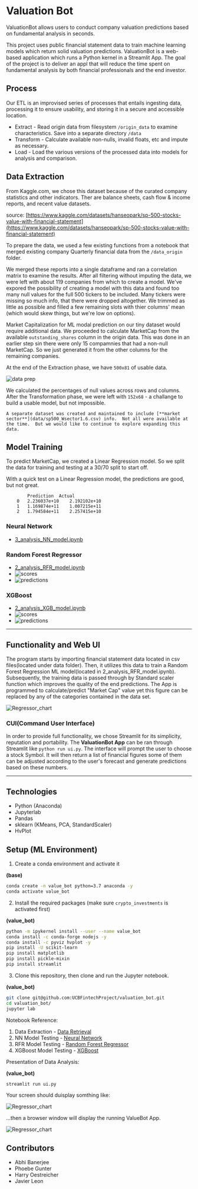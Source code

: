 # Valuation Bot

ValuationBot allows users to conduct company valuation predictions based on fundamental analysis in seconds.

This project uses public financial statement data to train machine learning models which return solid valuation predictions. ValuationBot is a web-based application which runs a Python kernel in a Streamlit App. The goal of the project is to deliver an appl that will reduce the time spent on fundamental analysis by both financial professionals and the end investor.
 
## Process

Our ETL is an improvised series of processes that entails ingesting data, processing it to ensure usability, and storing it in a secure and accessible location.

* Extract - Read origin data from filesystem `/origin_data` to examine characteristics. Save into a separate directory `/data`
* Transform - Calculate available non-nulls, invalid floats, etc and impute as necessary.
* Load - Load the various versions of the processed data into models for analysis and comparison.

## Data Extraction

From Kaggle.com, we chose this dataset because of the curated company statistics and other indicators.  Ther are balance sheets, cash flow & income reports, and recent value datasets. 

source: [https://www.kaggle.com/datasets/hanseopark/sp-500-stocks-value-with-financial-statement](https://www.kaggle.com/datasets/hanseopark/sp-500-stocks-value-with-financial-statement)

To prepare the data, we used a few existing functions from a notebook that merged existing company Quarterly financial data from the `/data_origin` folder.

We merged these reports into a single dataframe and ran a correlation matrix to examine the results. After all filtering without imputing the data, we were left with about 119 companies from which to create a model. We've expored the possibility of creating a model with this data and found too many null values for the full 500 tickers to be included. Many tickers were missing so much info, that there were dropped altogether. We trimmed as little as possible and filled a few remaining slots with thier columns' mean (which would skew things, but we're low on options).

Market Capitalization for ML modal prediction on our tiny dataset would require additional data. We proceeded to calculate MarketCap from the available `outstanding_shares` column in the origin data.  This was done in an earlier step sin there were only 15 compamnies that had a non-null MarketCap. So we just generated it from the other columns for the remaining companies.

At the end of the Extraction phase, we have `500x81` of usable data.

![data prep](images/code_and_model_score_screenshots/processing_data.png)

We calculated the percentages of null values across rows and columns. After the Transformation phase, we were left with `152x68` - a challange to build a usable model, but not impossible.

    A separate dataset was created and maintained to include [**market sector**](data/sp500_Wsector1.6.csv) info.  Not all were available at the time.  But we would like to continue to explore expanding this data. 


## Model Training

To predict MarketCap, we created a Linear Regression model. So we split the data for training and testing at a 30/70 split to start off.

With a quick test on a Linear Regression model, the predictions are good, but not great.

            Prediction	Actual
        0	2.236037e+10	2.192102e+10
        1	1.169874e+11	1.007215e+11
        2	1.794584e+11	2.257415e+10

### Neural Network

 * [3_analysis_NN_model.ipynb](3_analysis_NN_model.ipynb)

### Random Forest Regressor

 * [2_analysis_RFR_model.ipynb](2_analysis_RFR_model.ipynb)
 * ![scores](images/code_and_model_score_screenshots/rfr_model_predict_scores.png)
 * ![predictions](images/code_and_model_score_screenshots/rfr_model_prediction_list.png)


### XGBoost

 * [2_analysis_XGB_model.ipynb](2_analysis_XGB_model.ipynb)
 * ![scores](images/code_and_model_score_screenshots/xgb_testtrainscores.png)
 * ![predictions](images/code_and_model_score_screenshots/xgb_predictions.png)

---

## Functionality and Web UI

The program starts by importing financial statement data located in csv files(located under data folder). Then, it utilizes this data to train a Random Forest Regression ML model(located in 2_analysis_RFR_model.ipynb). Subsequently, the training data is passed through by Standard scaler function which improves the quality of the end predictions. The App is programmed to calculate/predict "Market Cap" value yet this figure can be replaced by any of the categories contained in the data set.

![Regressor_chart](images/bokeh_plot.png)

### CUI(Command User Interface)

In order to provide full functionality, we chose Streamlit for its simplicity, reputation and portability.  The **ValuationBot App** can be ran through Streamlit like `python run ui.py`.  The interface will prompt the user to choose a stock Symbol. It will then return a list of financial figures some of them can be adjusted according to the user's forecast and generate predictions based on these numbers.

---

## Technologies

* Python (Anaconda)
* Jupyterlab
* Pandas
* sklearn (KMeans, PCA, StandardScaler)
* HvPlot

## Setup (ML Environment)

1. Create a conda environment and activate it

**(base)**
```bash
conda create -n value_bot python=3.7 anaconda -y
conda activate value_bot

```
2. Install the required packages (make sure `crypto_investments` is activated first)

**(value_bot)**
```bash
python -m ipykernel install --user --name value_bot
conda install -c conda-forge nodejs -y
conda install -c pyviz hvplot -y
pip install -U scikit-learn
pip install matplotlib
pip install pickle-mixin
pip install streamlit

```

3. Clone this repository, then clone and run the Jupyter notebook.

**(value_bot)**
```bash
git clone git@github.com:UCBFintechProject/valuation_bot.git
cd valuation_bot/
jupyter lab

```

Notebook Reference: 
1. Data Extraction - [Data Retrieval](1_data_retrieval.ipynb)
2. NN Model Testing - [Neural Network](3_analysis_NN_model.ipynb)
3. RFR Model Testing - [Random Forest Regressor](2_analysis_RFR_model.ipynb)
4. XGBoost Model Testing - [XGBoost](2_analysis_XGB_model.ipynb)

Presentation of Data Analysis:

**(value_bot)**
```bash
streamlit run ui.py

```
Your screen should duisplay somthing like:

![Regressor_chart](images/streamlit0.png)

...then a browser window will display the running ValueBot App.

![Regressor_chart](images/streamlit1.png)


## Contributors

- Abhi Banerjee
- Phoebe Gunter
- Harry Oestreicher
- Javier Leon
